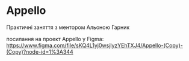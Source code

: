 # Appello

Практичні заняття з ментором Альоною Гарник

посилання на проект Appello у Figma:
https://www.figma.com/file/sKQ4L1yj0wsjlyzYEhTXJ4/Appello-(Copy)-(Copy)?node-id=1%3A344

